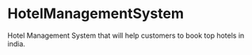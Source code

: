 # HotelManagementSystem
Hotel Management System that will help customers to book top hotels in india.
